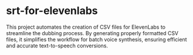# srt-for-elevenlabs
This project automates the creation of CSV files for ElevenLabs to streamline the dubbing process. By generating properly formatted CSV files, it simplifies the workflow for batch voice synthesis, ensuring efficient and accurate text-to-speech conversions.
